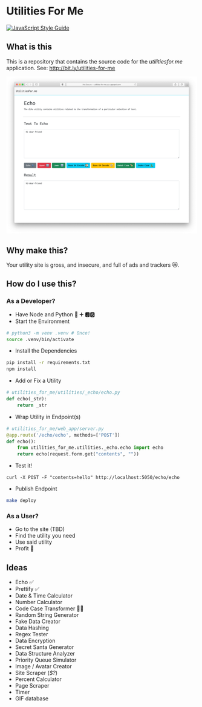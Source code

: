 # Utilities For Me

[![JavaScript Style Guide](https://img.shields.io/badge/code_style-standard-brightgreen.svg)](https://standardjs.com)


## What is this

This is a repository that contains the source code for the _utilitiesfor.me_ application. See: http://bit.ly/utilities-for-me

![demo](meta/demo.png)


## Why make this?

Your utility site is gross, and insecure, and full of ads and trackers 😿.

## How do I use this?

### As a Developer?

- Have Node and Python 🐍 ➕ 🅹🆂
- Start the Environment

```sh
# python3 -m venv .venv # Once!
source .venv/bin/activate
```

- Install the Dependencies

```sh
pip install -r requirements.txt
npm install 
```

- Add or Fix a Utility

```python
# utilities_for_me/utilities/_echo/echo.py
def echo(_str):
    return _str
```

- Wrap Utility in Endpoint(s)

```python
# utilities_for_me/web_app/server.py
@app.route('/echo/echo', methods=['POST'])
def echo():
    from utilities_for_me.utilities._echo.echo import echo
    return echo(request.form.get("contents", ""))
```

- Test it!

```
curl -X POST -F "contents=hello" http://localhost:5050/echo/echo
```

- Publish Endpoint

```sh
make deploy
```

### As a User?

- Go to the site (TBD)
- Find the utility you need
- Use said utility 
- Profit 🤑

## Ideas

- Echo ✅
- Prettify ✅
- Date & Time Calculator
- Number Calculator
- Code Case Transformer 🧗‍♂️
- Random String Generator
- Fake Data Creator
- Data Hashing 
- Regex Tester
- Data Encryption 
- Secret Santa Generator
- Data Structure Analyzer 
- Priority Queue Simulator 
- Image / Avatar Creator
- Site Scraper (_$?_)
- Percent Calculator
- Page Scraper
- Timer
- GIF database